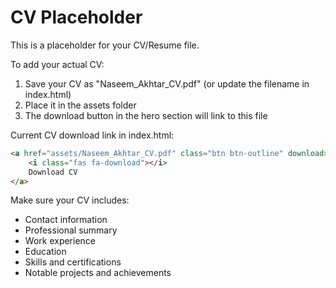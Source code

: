# CV Placeholder

This is a placeholder for your CV/Resume file.

To add your actual CV:
1. Save your CV as "Naseem_Akhtar_CV.pdf" (or update the filename in index.html)
2. Place it in the assets folder
3. The download button in the hero section will link to this file

Current CV download link in index.html:
```html
<a href="assets/Naseem_Akhtar_CV.pdf" class="btn btn-outline" download>
    <i class="fas fa-download"></i>
    Download CV
</a>
```

Make sure your CV includes:
- Contact information
- Professional summary
- Work experience
- Education
- Skills and certifications
- Notable projects and achievements